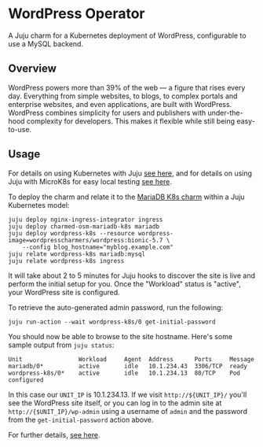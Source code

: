 # WordPress Operator

A Juju charm for a Kubernetes deployment of WordPress, configurable to use a
MySQL backend.

## Overview

WordPress powers more than 39% of the web — a figure that rises every day.
Everything from simple websites, to blogs, to complex portals and enterprise
websites, and even applications, are built with WordPress. WordPress combines
simplicity for users and publishers with under-the-hood complexity for
developers. This makes it flexible while still being easy-to-use.

## Usage

For details on using Kubernetes with Juju [see here](https://juju.is/docs/kubernetes), and for
details on using Juju with MicroK8s for easy local testing [see here](https://juju.is/docs/microk8s-cloud).

To deploy the charm and relate it to the [MariaDB K8s charm](https://charmhub.io/mariadb) within a Juju
Kubernetes model:

    juju deploy nginx-ingress-integrator ingress
    juju deploy charmed-osm-mariadb-k8s mariadb
    juju deploy wordpress-k8s --resource wordpress-image=wordpresscharmers/wordpress:bionic-5.7 \
        --config blog_hostname="myblog.example.com"
    juju relate wordpress-k8s mariadb:mysql
    juju relate wordpress-k8s ingress

It will take about 2 to 5 minutes for Juju hooks to discover the site is live
and perform the initial setup for you. Once the "Workload" status is "active",
your WordPress site is configured.

To retrieve the auto-generated admin password, run the following:

    juju run-action --wait wordpress-k8s/0 get-initial-password

You should now be able to browse to the site hostname. Here's some
sample output from `juju status`:

    Unit                Workload     Agent  Address      Ports     Message
    mariadb/0*          active       idle   10.1.234.43  3306/TCP  ready
    wordpress-k8s/0*    active       idle   10.1.234.13  80/TCP    Pod configured

In this case our `UNIT_IP` is 10.1.234.13. If we visit `http://${UNIT_IP}/`
you'll see the WordPress site itself, or you can log in to the admin site
at `http://{$UNIT_IP}/wp-admin` using a username of `admin` and the password
from the `get-initial-password` action above.

For further details, [see here](https://charmhub.io/wordpress-k8s/docs).
